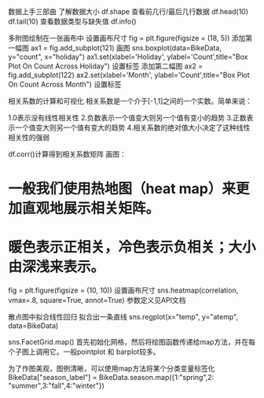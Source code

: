 数据上手三部曲
  了解数据大小             df.shape
  查看前几行/最后几行数据   df.head(10)  df.tail(10)
  查看数据类型与缺失值      df.info()
  
多附图绘制在一张画布中
  设置画布尺寸
  fig = plt.figure(figsize = (18, 5))
  添加第一幅图
  ax1 = fig.add_subplot(121)
      画图  sns.boxplot(data=BikeData, y="count", x="holiday")
  ax1.set(xlabel='Holiday', ylabel='Count',title="Box Plot On Count Across Holiday")  设置标签
  添加第二幅图
  ax2 = fig.add_subplot(122)
  ax2.set(xlabel='Month', ylabel='Count',title="Box Plot On Count Across Month")      设置标签

相关系数的计算和可视化
  相关系数是一个介于[-1,1]之间的一个实数。简单来说：

  1.0表示没有线性相关性
  2.负数表示一个值变大则另一个值有变小的趋势
  3.正数表示一个值变大则另一个值有变大的趋势
  4.相关系数的绝对值大小决定了这种线性相关性的强弱
  
  df.corr()计算得到相关系数矩阵
  画图：
  # 一般我们使用热地图（heat map）来更加直观地展示相关矩阵。
  # 暖色表示正相关，冷色表示负相关；大小由深浅来表示。
  fig = plt.figure(figsize = (10, 10))           设置画布尺寸
  sns.heatmap(correlation, vmax=.8, square=True, annot=True)      参数定义见API文档

散点图中拟合线性回归  拟合出一条直线
  sns.regplot(x="temp", y="atemp", data=BikeData)

sns.FacetGrid.map()
首先初始化网格，然后将绘图函数传递给map方法，并在每个子图上调用它。一般pointplot 和 barplot较多。

为了作图美观，图例清晰，可以使用map方法将某个分类变量标签化
BikeData["season_label"] = BikeData.season.map({1:"spring",2: "summer",3:"fall",4:"winter"})
